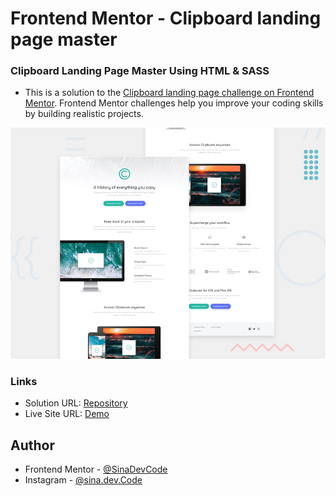 # Frontend Mentor - Clipboard landing page master

### Clipboard Landing Page Master Using HTML & SASS
- This is a solution to the [Clipboard landing page challenge on Frontend Mentor](https://www.frontendmentor.io/challenges/clipboard-landing-page-5cc9bccd6c4c91111378ecb9). Frontend Mentor challenges help you improve your coding skills by building realistic projects.

![Design preview for the Clipboard landing page master coding challenge](./design/desktop-preview.jpg)

### Links
- Solution URL: [Repository](https://github.com/SinaDevCode/clipboard-landing-page-master)
- Live Site URL: [Demo](https://sinadevcode.github.io/clipboard-landing-page-master/)

## Author
- Frontend Mentor - [@SinaDevCode](https://www.frontendmentor.io/profile/SinaDevCode)
- Instagram - [@sina.dev.Code](https://www.instagram.com/sina.dev.code)
